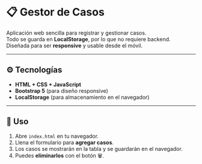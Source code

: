 # 📋 Gestor de Casos

Aplicación web sencilla para registrar y gestionar casos.  
Todo se guarda en **LocalStorage**, por lo que no requiere backend.  
Diseñada para ser **responsive** y usable desde el móvil.

---

## ⚙️ Tecnologías
- **HTML + CSS + JavaScript**
- **Bootstrap 5** (para diseño responsive)
- **LocalStorage** (para almacenamiento en el navegador)

---

## 🚀 Uso
1. Abre `index.html` en tu navegador.  
2. Llena el formulario para **agregar casos**.  
3. Los casos se mostrarán en la tabla y se guardarán en el navegador.  
4. Puedes **eliminarlos** con el botón 🗑️.
